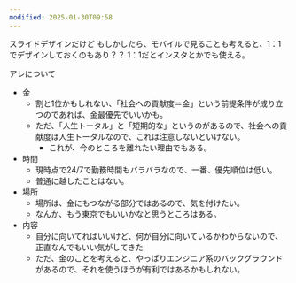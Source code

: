 ```yaml
---
modified: 2025-01-30T09:58
---
```



スライドデザインだけど
もしかしたら、モバイルで見ることも考えると、1：1でデザインしておくのもあり？？
1：1だとインスタとかでも使える。


アレについて
- 金
	- 割と1位かもしれない、「社会への貢献度＝金」という前提条件が成り立つのであれば、金最優先でいいかも。
	- ただ、「人生トータル」と「短期的な」というのがあるので、社会への貢献度は人生トータルなので、これは注意しないといけない。
		- これが、今のところを離れたい理由でもある。
- 時間
	- 現時点で24/7で勤務時間もバラバラなので、一番、優先順位は低い。
	- 普通に越したことはない。
- 場所
	- 場所は、金にもつながる部分ではあるので、気を付けたい。
	- なんか、もう東京でもいいかなと思うところはある。
- 内容
	- 自分に向いてればいいけど、何が自分に向いているかわからないので、正直なんでもいい気がしてきた
	- ただ、金のことを考えると、やっぱりエンジニア系のバックグラウンドがあるので、それを使うほうが有利ではあるかもしれない。







